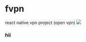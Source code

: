 # fvpn
react native vpn project (open vpn)
<img src="https://github.com/fploit/fvpn/blob/main/fvpn.gif" />
<h3>hii</h3>
